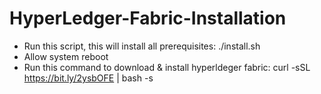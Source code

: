 # HyperLedger-Fabric-Installation

 

* Run this script, this will install all prerequisites: ./install.sh
* Allow system reboot
* Run this command to download & install hyperldeger fabric: curl -sSL https://bit.ly/2ysbOFE | bash -s
